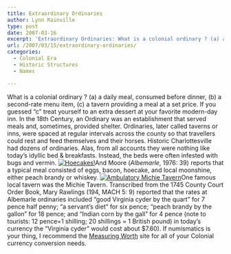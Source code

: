 ```yaml
---
title: Extraordinary Ordinaries
author: Lynn Rainville
type: post
date: 2007-03-16
excerpt: 'Extraordinary Ordinaries: What is a colonial ordinary ? (a) a daily meal, consumed before dinner, (b) a second-rate menu item, (c) a tavern providing a meal at a set price.'
url: /2007/03/15/extraordinary-ordinaries/
categories:
  - Colonial Era
  - Historic Structures
  - Names

---
```

What is a colonial ordinary ? (a) a daily meal, consumed before dinner, (b) a second-rate menu item, (c) a tavern providing a meal at a set price. If you guessed &#8220;c&#8221; treat yourself to an extra dessert at your favorite modern-day inn. In the 18th Century, an Ordinary was an establishment that served meals and, sometimes, provided shelter. Ordinaries, later called taverns or inns, were spaced at regular intervals across the county so that travellers could rest and feed themselves and their horses. Historic Charlottesville had dozens of ordinaries. Alas, from all accounts they were nothing like today&#8217;s idyllic bed & breakfasts. Instead, the beds were often infested with bugs and vermin. <a href="http://www.locohistory.org/blog/?attachment_id=76" rel="attachment wp-att-76" title="Hoecakes!"><img src="http://www.locohistory.org/blog/wp-content/uploads/2007/03/michiehoecakes.jpg" alt="Hoecakes!" /></a>And Moore (_Albemarle_, 1976: 39) reports that a typical meal consisted of eggs, bacon, hoecake, and local moonshine, either peach brandy or whiskey. <a href="http://www.locohistory.org/blog/?attachment_id=75" rel="attachment wp-att-75" title="Ambulatory Michie Tavern"><img src="http://www.locohistory.org/blog/wp-content/uploads/2007/03/michietavernnew.jpg" alt="Ambulatory Michie Tavern" /></a>One famous local tavern was the Michie Tavern. Transcribed from the 1745 County Court Order Book, Mary Rawlings (194, MACH 5: 9) reported that the rates at Albemarle ordinaries included &#8220;good Virginia cyder by the quart&#8221; for 7 pence half penny; &#8220;a servant&#8217;s diet&#8221; for six pence; &#8220;peach brandy by the gallon&#8221; for 18 pence; and &#8220;Indian corn by the gall&#8221; for 4 pence (note to tourists: 12 pence=1 shilling; 20 shillings = 1 British pound) in today&#8217;s currency the &#8220;Virginia cyder&#8221; would cost about $7.60). If numismatics is your thing, I recommend the <a href="http://www.measuringworth.com/calculators/ppoweruk/" target="_blank">Measuring Worth</a> site for all of your Colonial currency conversion needs.
